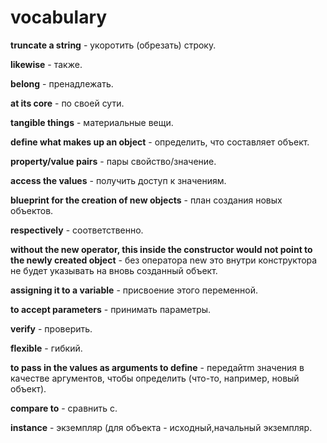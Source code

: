# vocabulary
**truncate a string** - укоротить (обрезать) строку.

**likewise** - также.

**belong** - пренадлежать.

**at its core** - по своей сути.

**tangible things** - материальные вещи.

**define what makes up an object** - определить, что составляет объект.

**property/value pairs** - пары свойство/значение.

**access the values** - получить доступ к значениям.

**blueprint for the creation of new objects** - план создания новых объектов.

**respectively** - соответственно.

**without the new operator, this inside the constructor would not point to the newly created object** - без оператора new это внутри конструктора не будет указывать на вновь созданный объект.

**assigning it to a variable** - присвоение этого переменной.

**to accept parameters** - принимать параметры.

**verify** - проверить.

**flexible** - гибкий.

**to pass in the values as arguments to define** - передайтm значения в качестве аргументов, чтобы определить (что-то, например, новый объект).

**compare to** - сравнить с.

**instance** - экземпляр (для объекта - исходный,начальный экземпляр.
